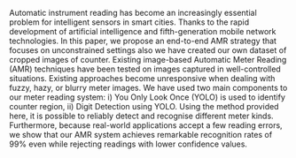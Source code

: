 Automatic instrument reading has become an increasingly essential problem for intelligent sensors in smart cities.
Thanks to the rapid development of artificial intelligence and fifth-generation mobile network technologies. 
In this paper, we propose an end-to-end AMR strategy that focuses on unconstrained settings also we have created our own dataset of cropped images of counter. 
Existing image-based Automatic Meter Reading (AMR) techniques have been tested on images captured in well-controlled situations.
Existing approaches become unresponsive when dealing with fuzzy, hazy, or blurry meter images.
We have used two main components to our meter reading system: 
i) You Only Look Once (YOLO) is used to identify counter region,
ii) Digit Detection using YOLO. 
Using the method provided here, it is possible to reliably detect and recognise different meter kinds. 
Furthermore, because real-world applications accept a few reading errors, we show that our AMR system achieves remarkable recognition rates of 99% even while rejecting readings with lower confidence values.

